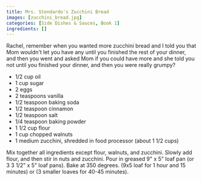 ```yaml
---
title: Mrs. Stendardo's Zucchini Bread
images: [zucchini_bread.jpg]
categories: [Side Dishes & Sauces, Book 1]
ingredients: []
---
```




Rachel, remember when you wanted more zucchini bread and I told you that
Mom wouldn't let you have any until you finished the rest of your
dinner, and then you went and asked Mom if you could have more and she
told you not until you finished your dinner, and then you were really
grumpy?

-   1/2 cup oil
-   1 cup sugar
-   2 eggs
-   2 teaspoons vanilla
-   1/2 teaspoon baking soda
-   1/2 teaspoon cinnamon
-   1/2 teaspoon salt
-   1/4 teaspoon baking powder
-   1 1/2 cup flour
-   1 cup chopped walnuts
-   1 medium zucchini, shredded in food processor (about 1 1/2 cups)

Mix together all ingredients except flour, walnuts, and zucchini. Slowly
add flour, and then stir in nuts and zucchini. Pour in greased 9" x 5"
loaf pan (or 3 3 1/2" x 5" loaf pans). Bake at 350 degrees. (9x5 loaf
for 1 hour and 15 minutes) or (3 smaller loaves for 40-45 minutes).

 